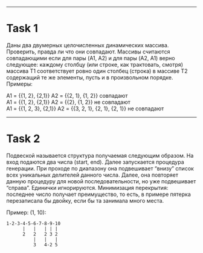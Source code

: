 ---
# Task 1
Даны два двумерных целочисленных динамических массива. Проверить, правда ли что они совпадают. Массивы считаются совпадающими если для пары (A1, A2) и для пары (A2, A1)  верно следующее: каждому столбцу (или строке, как трактовать, смотря) массива T1 соответствует ровно один столбец (строка) в массиве T2 содержащий те же элементы, пусть и в произвольном порядке. Примеры:  

A1 = {{1, 2}, {2,1}} A2 = {{2, 1}, {1, 2}} совпадают  
A1 = {{1, 2}, {2,1}} A2 = {{2}, {1, 2}} не совпадают  
A1 = {{1, 2, 3}, {2,1}} A2 = {{3, 2, 1}, {2, 1}, {2, 1}} не совпадают  


  ---

# Task 2  
Подвеской называется структура получаемая следующим образом. На вход подаются два числа (start, end). Далее запускается процедура генерации. При проходе по диапазону она подвешивает “внизу” список всех уникальных делителей данного числа. Далее, она повторяет данную процедуру для новой последовательности, но уже подвешивает “справа”. Единички игнорируются.
  Минимизация перекрытия: последнее число получает преимущество, то есть, в примере пятерка перезаписала бы двойку, если бы та занимала много места.


Пример: (1, 10):
```
1-2-3-4-5-6-7-8-9-10
      |   |   | | |
      2   2   2 3 2
          |   |   |
          3   4-2 5
```
